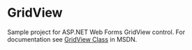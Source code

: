 # GridView
Sample project for ASP.NET Web Forms GridView control.  For documentation see [GridView Class](http://msdn.microsoft.com/library/4w7ya1ts.aspx) in MSDN.

